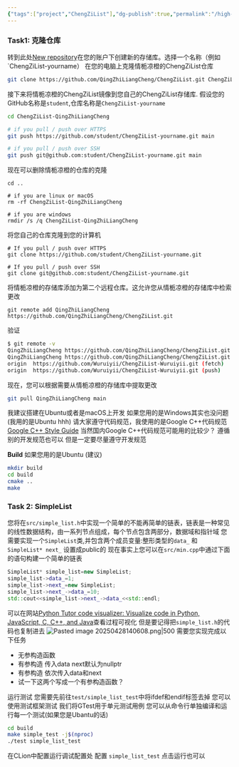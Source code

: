```yaml
---
{"tags":["project","ChengZiList"],"dg-publish":true,"permalink":"/high-language/CPP/ChengZiList/Project 0：SimpleList/","dgPassFrontmatter":true,"noteIcon":"","created":"2025-04-28T12:54:28.282+08:00","updated":"2025-04-28T22:15:43.343+08:00"}
---
```



### Task1: 克隆仓库
转到此处[New repository](https://github.com/new)在您的账户下创建新的存储库。选择一个名称（例如`ChengZiList-yourname）
在您的电脑上克隆情栀凉橙的ChengZiList仓库
```bash
git clone https://github.com/QingZhiLiangCheng/ChengZiList.git ChengZiList-QingZhiLiangCheng
```
接下来将情栀凉橙的ChengZiList镜像到您自己的ChengZiList存储库. 假设您的GitHub名称是`student`,仓库名称是`ChengZiList-yourname`
```bash
cd ChengZiList-QingZhiLiangCheng

# if you pull / push over HTTPS
git push https://github.com/student/ChengZiList-yourname.git main

# if you pull / push over SSH
git push git@github.com:student/ChengZiList-yourname.git main
```
现在可以删除情栀凉橙的仓库的克隆
```shell
cd ..

# if you are linux or macOS
rm -rf ChengZiList-QingZhiLiangCheng

# if you are windows
rmdir /s /q ChengZiList-QingZhiLiangCheng
```
将您自己的仓库克隆到您的计算机
```shell
# If you pull / push over HTTPS
git clone https://github.com/student/ChengZiList-yourname.git

# If you pull / push over SSH
git clone git@github.com:student/ChengZiList-yourname.git
```
将情栀凉橙的存储库添加为第二个远程仓库。这允许您从情栀凉橙的存储库中检索更改
```shell
git remote add QingZhiLiangCheng https://github.com/QingZhiLiangCheng/ChengZiList.git
```
验证
```bash
$ git remote -v
QingZhiLiangCheng https://github.com/QingZhiLiangCheng/ChengZiList.git (fetch)
QingZhiLiangCheng https://github.com/QingZhiLiangCheng/ChengZiList.git (push)
origin  https://github.com/Wuruiyii/ChengZiList-Wuruiyii.git (fetch)
origin  https://github.com/Wuruiyii/ChengZiList-Wuruiyii.git (push)
```
现在，您可以根据需要从情栀凉橙的存储库中提取更改
```bash
git pull QingZhiLiangCheng main
```
我建议搭建在Ubuntu或者是macOS上开发 如果您用的是Windows其实也没问题(我用的是Ubuntu hhh)
请大家遵守代码规范，我使用的是Google C++代码规范 [Google C++ Style Guide](https://google.github.io/styleguide/cppguide.html) 当然国内Google C++代码规范可能用的比较少？ 遵循别的开发规范也可以 但是一定要尽量遵守开发规范

**Build**
如果您用的是Ubuntu (建议)
```bash
mkdir build
cd build
cmake ..
make
```


### Task 2: SimpleList
您将在`src/simple_list.h`中实现一个简单的不能再简单的链表，链表是一种常见的线性数据结构，由一系列节点组成，每个节点包含两部分，数据域和指针域
您需要实现一个`SimpleList`类,并包含两个成员变量:整形类型的`data_` 和`SimpleList* next_` 设置成public的
现在事实上您可以在`src/min.cpp`中通过下面的语句构建一个简单的链表
```cpp
SimpleList* simple_list=new SimpleList;  
simple_list->data_=1;  
simple_list->next_=new SimpleList;  
simple_list->next_->data_=10;  
std::cout<<simple_list->next_->data_<<std::endl;
```
可以在网站[Python Tutor code visualizer: Visualize code in Python, JavaScript, C, C++, and Java](https://pythontutor.com/visualize.html#mode=edit)查看过程可视化 但是要记得把`simple_list.h`的代码也复制进去
![Pasted image 20250428140608.png|500](/img/user/accessory/Pasted%20image%2020250428140608.png)
需要您实现完成以下任务
- 无参构造函数
 - 有参构造 传入data next默认为nullptr  
- 有参构造 依次传入data和next  
- 试一下这两个写成一个有参构造函数？

运行测试
您需要先前往`test/simple_list_test`中将ifdef和endif标签去掉
您可以使用测试框架测试 我们将GTest用于单元测试用例 您可以从命令行单独编译和运行每一个测试(如果您是Ubantu的话)
```bash
cd build
make simple_test -j$(nproc)
./test simple_list_test
```
在CLion中配置运行调试配置处 配置 `simple_list_test` 点击运行也可以
